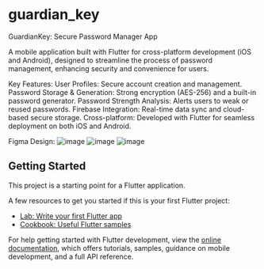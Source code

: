 # guardian_key

GuardianKey: Secure Password Manager App

A mobile application built with Flutter for cross-platform development (iOS and Android), designed to streamline the process of password management, enhancing security and convenience for users.

Key Features:
User Profiles: Secure account creation and management.
Password Storage & Generation: Strong encryption (AES-256) and a built-in password generator.
Password Strength Analysis: Alerts users to weak or reused passwords.
Firebase Integration: Real-time data sync and cloud-based secure storage.
Cross-platform: Developed with Flutter for seamless deployment on both iOS and Android.

Figma Design:
![image](https://github.com/user-attachments/assets/e5d6369a-ef77-483d-a2a3-26d45657e80b)
![image](https://github.com/user-attachments/assets/50195485-a77b-40dc-aadb-9a329b3332c5)
![image](https://github.com/user-attachments/assets/ad0e0170-5adf-4811-b4e3-bb863cb9c45a)


## Getting Started

This project is a starting point for a Flutter application.

A few resources to get you started if this is your first Flutter project:

- [Lab: Write your first Flutter app](https://docs.flutter.dev/get-started/codelab)
- [Cookbook: Useful Flutter samples](https://docs.flutter.dev/cookbook)

For help getting started with Flutter development, view the
[online documentation](https://docs.flutter.dev/), which offers tutorials,
samples, guidance on mobile development, and a full API reference.
